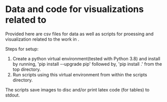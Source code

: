 # Data and code for visualizations related to <DOI provided here>

Provided here are csv files for data as well as scripts for proessing and visualization related to the work in <DOI provided here>. 

Steps for setup:
1. Create a python virtual environment(tested with Python 3.8) and install by running, 'pip install --upgrade pip' followed by, 'pip install .' from the top directory.
2. Run scripts using this virtual environment from within the scripts directory.

The scripts save images to disc and/or print latex code (for tables) to stdout.
